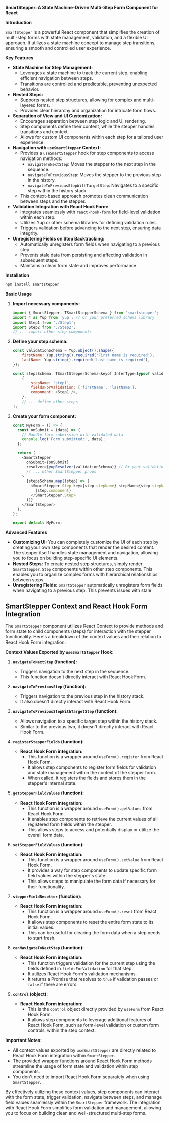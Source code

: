 **SmartStepper: A State Machine-Driven Multi-Step Form Component for React**

**Introduction**

`SmartStepper` is a powerful React component that simplifies the creation of multi-step forms with state management, validation, and a flexible UI approach. It utilizes a state machine concept to manage step transitions, ensuring a smooth and controlled user experience.

**Key Features**

- **State Machine for Step Management:**
  - Leverages a state machine to track the current step, enabling efficient navigation between steps.
  - Transitions are controlled and predictable, preventing unexpected behavior.
- **Nested Steps:**
  - Supports nested step structures, allowing for complex and multi-layered forms.
  - Provides clear hierarchy and organization for intricate form flows.
- **Separation of View and UI Customization:**
  - Encourages separation between step logic and UI rendering.
  - Step components define their content, while the stepper handles transitions and context.
  - Allows for custom UI components within each step for a tailored user experience.
- **Navigation with `useSmartStepper` Context:**
  - Provides a `useSmartStepper` hook for step components to access navigation methods:
    - `navigateToNextStep`: Moves the stepper to the next step in the sequence.
    - `navigateToPreviousStep`: Moves the stepper to the previous step in the history.
    - `navigateToPreviousStepWithTargetStep`: Navigates to a specific step within the history stack.
  - This context-based approach promotes clean communication between steps and the stepper.
- **Validation Integration with React Hook Form:**
  - Integrates seamlessly with `react-hook-form` for field-level validation within each step.
  - Utilizes Yup or other schema libraries for defining validation rules.
  - Triggers validation before advancing to the next step, ensuring data integrity.
- **Unregistering Fields on Step Backtracking:**
  - Automatically unregisters form fields when navigating to a previous step.
  - Prevents stale data from persisting and affecting validation in subsequent steps.
  - Maintains a clean form state and improves performance.

**Installation**

```bash
npm install smartstepper
```

**Basic Usage**

1. **Import necessary components:**

   ```javascript
   import { SmartStepper, TSmartStepperSchema } from 'smartstepper';
   import * as Yup from 'yup'; // Or your preferred schema library
   import Step1 from './Step1';
   import Step2 from './Step2';
   // ... import other step components
   ```

2. **Define your step schema:**

   ```javascript
   const validationSchema = Yup.object().shape({
       firstName: Yup.string().required('First name is required'),
       lastName: Yup.string().required('Last name is required'),
   });

   const stepsSchema: TSmartStepperSchema<keyof InferType<typeof validationSchema>> = [
       {
           stepName: 'step1',
           fieldsForValidation: ['firstName', 'lastName'],
           component: <Step1 />,
       },
       // ... define other steps
   ];
   ```

3. **Create your form component:**

   ```javascript
   const MyForm = () => {
     const onSubmit = (data) => {
       // Handle form submission with validated data
       console.log('Form submitted:', data);
     };

     return (
       <SmartStepper
         onSubmit={onSubmit}
         resolver={yupResolver(validationSchema)} // Or your validation resolver
         // ... other SmartStepper props
       >
         {stepsSchema.map((step) => (
           <SmartStepper.Step key={step.stepName} stepName={step.stepName} fieldsForValidation={step.fieldsForValidation}>
             {step.component}
           </SmartStepper.Step>
         ))}
       </SmartStepper>
     );
   };

   export default MyForm;
   ```

**Advanced Features**

- **Customizing UI:** You can completely customize the UI of each step by creating your own step components that render the desired content. The stepper itself handles state management and navigation, allowing you to focus on building step-specific UI elements.
- **Nested Steps:** To create nested step structures, simply render `SmartStepper.Step` components within other step components. This enables you to organize complex forms with hierarchical relationships between steps.
- **Unregistering Fields:** `SmartStepper` automatically unregisters form fields when navigating to a previous step. This prevents issues with stale

## SmartStepper Context and React Hook Form Integration

The `SmartStepper` component utilizes React Context to provide methods and form state to child components (steps) for interaction with the stepper functionality. Here's a breakdown of the context values and their relation to React Hook Form integration:

**Context Values Exported by `useSmartStepper` Hook:**

1. **`navigateToNextStep` (function):**

   - Triggers navigation to the next step in the sequence.
   - This function doesn't directly interact with React Hook Form.

2. **`navigateToPreviousStep` (function):**

   - Triggers navigation to the previous step in the history stack.
   - It also doesn't directly interact with React Hook Form.

3. **`navigateToPreviousStepWithTargetStep` (function):**

   - Allows navigation to a specific target step within the history stack.
   - Similar to the previous two, it doesn't directly interact with React Hook Form.

4. **`registerStepperFields` (function):**

   - **React Hook Form integration:**
     - This function is a wrapper around `useForm().register` from React Hook Form.
     - It allows step components to register form fields for validation and state management within the context of the stepper form.
     - When called, it registers the fields and stores them in the stepper's internal state.

5. **`getStepperFieldValues` (function):**

   - **React Hook Form integration:**
     - This function is a wrapper around `useForm().getValues` from React Hook Form.
     - It enables step components to retrieve the current values of all registered form fields within the stepper.
     - This allows steps to access and potentially display or utilize the overall form data.

6. **`setStepperFieldValues` (function):**

   - **React Hook Form integration:**
     - This function is a wrapper around `useForm().setValue` from React Hook Form.
     - It provides a way for step components to update specific form field values within the stepper's state.
     - This allows steps to manipulate the form data if necessary for their functionality.

7. **`stepperFieldResetter` (function):**

   - **React Hook Form integration:**
     - This function is a wrapper around `useForm().reset` from React Hook Form.
     - It allows step components to reset the entire form state to its initial values.
     - This can be useful for clearing the form data when a step needs to start fresh.

8. **`canNavigateToNextStep` (function):**

   - **React Hook Form integration:**
     - This function triggers validation for the current step using the fields defined in `fieldsForValidation` for that step.
     - It utilizes React Hook Form's validation mechanisms.
     - It returns a Promise that resolves to `true` if validation passes or `false` if there are errors.

9. **`control` (object):**
   - **React Hook Form integration:**
     - This is the `control` object directly provided by `useForm` from React Hook Form.
     - It allows step components to leverage additional features of React Hook Form, such as form-level validation or custom form controls, within the step context.

**Important Notes:**

- All context values exported by `useSmartStepper` are directly related to React Hook Form integration within `SmartStepper`.
- The provided wrapper functions around React Hook Form methods streamline the usage of form state and validation within step components.
- You don't need to import React Hook Form separately when using `SmartStepper`.

By effectively utilizing these context values, step components can interact with the form state, trigger validation, navigate between steps, and manage field values seamlessly within the `SmartStepper` framework. The integration with React Hook Form simplifies form validation and management, allowing you to focus on building clean and well-structured multi-step forms.
